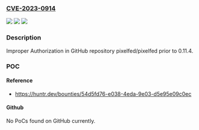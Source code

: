 ### [CVE-2023-0914](https://cve.mitre.org/cgi-bin/cvename.cgi?name=CVE-2023-0914)
![](https://img.shields.io/static/v1?label=Product&message=pixelfed%2Fpixelfed&color=blue)
![](https://img.shields.io/static/v1?label=Version&message=%3C%200.11.4%20&color=brighgreen)
![](https://img.shields.io/static/v1?label=Vulnerability&message=CWE-285%20Improper%20Authorization&color=brighgreen)

### Description

Improper Authorization in GitHub repository pixelfed/pixelfed prior to 0.11.4.

### POC

#### Reference
- https://huntr.dev/bounties/54d5fd76-e038-4eda-9e03-d5e95e09c0ec

#### Github
No PoCs found on GitHub currently.

